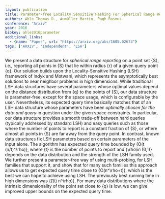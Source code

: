 ```yaml
---
layout: publication
title: Parameter-free Locality Sensitive Hashing For Spherical Range Reporting
authors: Ahle Thomas D., Aumüller Martin, Pagh Rasmus
conference: "Arxiv"
year: 2016
bibkey: ahle2016parameter
additional_links:
  - {name: "Paper", url: "https://arxiv.org/abs/1605.02673"}
tags: ['ARXIV', 'Independent', 'LSH']
---
```

We present a data structure for *spherical range reporting* on a point set
\{S\}, i.e., reporting all points in \{S\} that lie within radius \{r\} of a given
query point \{q\}. Our solution builds upon the Locality-Sensitive Hashing (LSH)
framework of Indyk and Motwani, which represents the asymptotically best
solutions to near neighbor problems in high dimensions. While traditional LSH
data structures have several parameters whose optimal values depend on the
distance distribution from \{q\} to the points of \{S\}, our data structure is
parameter-free, except for the space usage, which is configurable by the user.
Nevertheless, its expected query time basically matches that of an LSH data
structure whose parameters have been *optimally chosen for the data and query*
in question under the given space constraints. In particular, our data
structure provides a smooth trade-off between hard queries (typically addressed
by standard LSH) and easy queries such as those where the number of points to
report is a constant fraction of \{S\}, or where almost all points in \{S\} are far
away from the query point. In contrast, known data structures fix LSH
parameters based on certain parameters of the input alone.
  The algorithm has expected query time bounded by \{O(t (n/t)^\rho)\}, where \{t\}
is the number of points to report and \{\rho\in (0,1)\} depends on the data
distribution and the strength of the LSH family used. We further present a
parameter-free way of using multi-probing, for LSH families that support it,
and show that for many such families this approach allows us to get expected
query time close to \{O(n^\rho+t)\}, which is the best we can hope to achieve
using LSH. The previously best running time in high dimensions was \{Ω(t
n^\rho)\}. For many data distributions where the intrinsic dimensionality of the
point set close to \{q\} is low, we can give improved upper bounds on the
expected query time.
